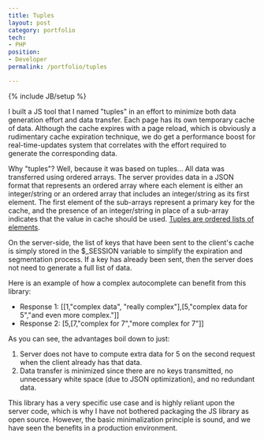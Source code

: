 ```yaml
---
title: Tuples
layout: post
category: portfolio
tech:
- PHP
position:
- Developer
permalink: /portfolio/tuples

---
```

{% include JB/setup %}
<div id="node-175" class="node node-portfolio node-promoted">
  <div class="content clearfix">
    <div class="field field-name-body field-type-text-with-summary field-label-hidden"><div class="field-items"><div class="field-item even"><p>I built a JS tool that I named "tuples" in an effort to minimize both data generation effort and data transfer. Each page has its own temporary cache of data. Although the cache expires with a page reload, which is obviously a rudimentary cache expiration technique, we do get a performance boost for real-time-updates system that correlates with the effort required to generate the corresponding data.</p>
<p>Why "tuples"? Well, because it was based on tuples... All data was transferred using ordered arrays. The server provides data in a JSON format that represents an ordered array where each element is either an integer/string or an ordered array that includes an integer/string as its first element. The first element of the sub-arrays represent a primary key for the cache, and the presence of an integer/string in place of a sub-array indicates that the value in cache should be used. <a href="https://www.google.com/search?q=define%3Atuples">Tuples are ordered lists of elements</a>.</p>
<p>On the server-side, the list of keys that have been sent to the client's cache is simply stored in the $_SESSION variable to simplify the expiration and segmentation process. If a key has already been sent, then the server does not need to generate a full list of data.</p>
<p>Here is an example of how a complex autocomplete can benefit from this library:</p>
<ul style=""><li>
		Response 1: [[1,"complex data", "really complex"],[5,"complex data for 5","and even more complex."]]</li>
	<li>
		Response 2: [5,[7,"complex for 7","more complex for 7"]]</li>
</ul><p>As you can see, the advantages boil down to just:</p>
<ol><li>
		Server does not have to compute extra data for 5 on the second request when the client already has that data.</li>
	<li>
		Data transfer is minimized since there are no keys transmitted, no unnecessary white space (due to JSON optimization), and no redundant data.</li>
</ol><p>This library has a very specific use case and is highly reliant upon the server code, which is why I have not bothered packaging the JS library as open source. However, the basic minimalization principle is sound, and we have seen the benefits in a production environment.</p>
</div></div></div>  </div>
</div>
